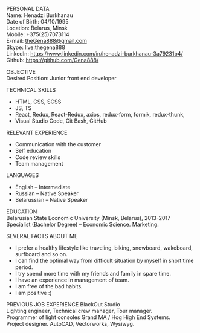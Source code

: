 PERSONAL DATA  
  Name: Henadzi Burkhanau  
  Date of Birth: 04/10/1995  
  Location: Belarus, Minsk  
  Mobile: +375(25)7073114  
  E-mail: theGena888@gmail.com  
  Skype: live:thegena888  
  LinkedIn: https://www.linkedin.com/in/henadzi-burkhanau-3a79231b4/  
  Github: https://github.com/Gena888/  
   
OBJECTIVE   
  Desired Position: Junior front end developer  

TECHNICAL SKILLS
  - HTML, CSS, SCSS
  - JS, TS
  - React, Redux, React-Redux, axios, redux-form, formik, redux-thunk, 
  - Visual Studio Code, Git Bash, GitHub

RELEVANT EXPERIENCE  
  - Communication with the customer
  -	Self education
  -	Code review skills
  -	Team management

LANGUAGES  
  -	English – Intermediate  
  -	Russian – Native Speaker  
  -	Belarussian – Native Speaker  

EDUCATION  
  Belarusian State Economic University (Minsk, Belarus), 2013-2017  
  Specialist (Bachelor Degree) – Economic Science. Marketing.  
  
SEVERAL FACTS ABOUT ME 
 - I prefer a healthy lifestyle like traveling, biking, snowboard, wakeboard, surfboard and so on. 
 - I can find the optimal way from difficult situation by myself in short time period.
 - I try spend more time with my friends and family in spare time. 
 - I have an experience in management of team.
 - I am free of the bad habits.
 - I am positive :)  
   
PREVIOUS JOB EXPERIENCE 
 	BlackOut Studio  
  Lighting engineer, Technical crew manager, Tour manager.  
  Programmer of light consoles Grand MA / Hog High End Systems.  
  Project designer. AutoCAD, Vectorworks, Wysiwyg.  
